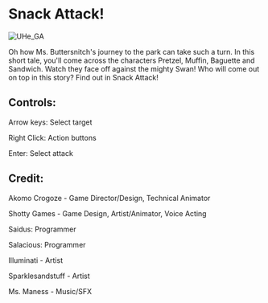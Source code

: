 # Snack Attack!

![UHe_GA](https://github.com/Seydus/Snack-Attack/assets/36193712/099b6f8b-980d-4d01-8469-35b0592aa141)

Oh how Ms. Buttersnitch's journey to the park can take such a turn. In this short tale, you'll come across the characters Pretzel, Muffin, Baguette and Sandwich. Watch they face off against the mighty Swan! Who will come out on top in this story? Find out in Snack Attack! 

## Controls:

Arrow keys: Select target

Right Click: Action buttons

Enter: Select attack

## Credit:

Akomo Crogoze - Game Director/Design, Technical Animator

Shotty Games - Game Design,  Artist/Animator, Voice Acting

Saidus: Programmer

Salacious: Programmer

Illuminati - Artist

Sparklesandstuff - Artist 

Ms. Maness - Music/SFX
